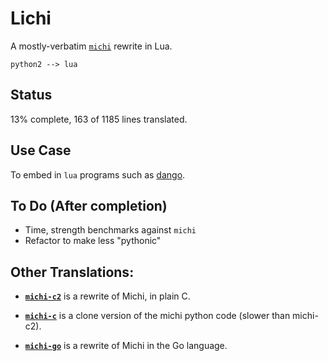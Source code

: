 # Lichi

A mostly-verbatim [`michi`](https://github.com/pasky/michi) rewrite in Lua.

```
python2 --> lua
```



## Status

13% complete, 163 of 1185 lines translated.
## Use Case

To embed in `lua` programs such as [dango](https://github.com/gsobell/dango.lua).

## To Do (After completion)

- Time, strength benchmarks against `michi`
- Refactor to make less "pythonic"


## Other Translations:

- [**`michi-c2`**](https://github.com/db3108/michi-c2) is a rewrite of Michi, in plain C.

- [**`michi-c`**]( https://github.com/db3108/michi-c) is a clone version of the michi python code (slower than michi-c2).

- [**`michi-go`**](https://github.com/traveller42/michi-go) is a rewrite of Michi in the Go language.

